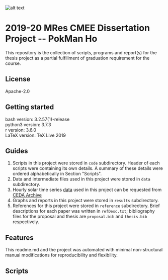 ![alt text](https://unichoices.co.uk/wp-content/uploads/2015/09/Imperial-College-London.jpg)

# 2019-20 MRes CMEE Dissertation Project -- PokMan Ho

This repository is the collection of scripts, programs and report(s) for the thesis project as a partial fulfillment of graduation requirement for the course.

## License

Apache-2.0

##  Getting started

bash version: 3.2.57(1)-release  
python3 version: 3.7.3  
r version: 3.6.0  
LaTeX version: TeX Live 2019

## Guides

1. Scripts in this project were stored in `code` subdirectory.  Header of each scripts were containing its own details.  A summary of these details were ordered alphabetically in Section "Scripts".  
2. Data and intermediate files used in this project were stored in `data` subdirectory.  
3. Hourly solar time series [data](http://data.ceda.ac.uk/badc/ukmo-midas/data/RO) used in this project can be requested from [CEDA Archive](https://catalogue.ceda.ac.uk/uuid/220a65615218d5c9cc9e4785a3234bd0)
4. Graphs and reports in this project were stored in `results` subdirectory.  
5. References for this project were stored in `reference` subdirectory.  Brief descriptions for each paper was written in `refDesc.txt`; bibliography files for the proposal and thesis are  `proposal.bib` and `thesis.bib` respectively.

## Features

This readme.md and the project was automated with minimal non-structural manual modifications for reproducibility and flexibility.

## Scripts
